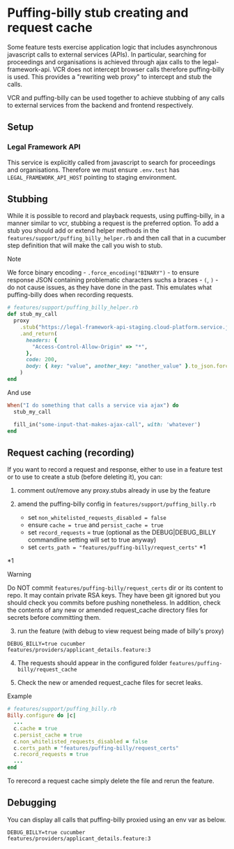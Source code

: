 # Puffing-billy stub creating and request cache

Some feature tests exercise application logic that includes asynchronous javascript
calls to external services (APIs). In particular, searching for proceedings and organisations is achieved through ajax calls to the legal-framework-api. VCR does not intercept browser calls therefore puffing-billy is used. This provides a "rewriting web proxy" to intercept and stub the calls.

VCR and puffing-billy can be used together to achieve stubbing of any calls to external services from the backend and frontend respectively.

## Setup

### Legal Framework API
This service is explicitly called from javascript to search for proceedings and organisations. Therefore we must ensure `.env.test` has `LEGAL_FRAMEWORK_API_HOST` pointing to staging environment.

## Stubbing
While it is possible to record and playback requests, using puffing-billy, in a manner similar to vcr, stubbing a request is the preferred option. To add a stub you should add or extend helper methods in the `features/support/puffing_billy_helper.rb` and then call that in a cucumber step definition that will make the call you wish to stub.

> [!NOTE]
> We force binary encoding - `.force_encoding("BINARY")` - to ensure response JSON containing problematic characters suchs a braces - `(`, `)` - do not cause issues, as they have done in the past. This emulates what puffing-billy does when recording requests.


```ruby
# features/support/puffing_billy_helper.rb
def stub_my_call
  proxy
    .stub("https://legal-framework-api-staging.cloud-platform.service.justice.gov.uk:443/proceeding_types/searches", method: "post")
    .and_return(
      headers: {
        "Access-Control-Allow-Origin" => "*",
      },
      code: 200,
      body: { key: "value", another_key: "another_value" }.to_json.force_encoding("BINARY"),
    )
end
```

And use

```ruby
When("I do something that calls a service via ajax") do
  stub_my_call

  fill_in("some-input-that-makes-ajax-call", with: 'whatever')
end
```

## Request caching (recording)

If you want to record a request and response, either to use in a feature test or to use to create a stub (before deleting it), you can:

1. comment out/remove any proxy.stubs already in use by the feature

2. amend the puffing-billy config in `features/support/puffing_billy.rb`
    - set `non_whitelisted_requests_disabled = false`
    - ensure `cache = true` and `persist_cache = true`
    - set `record_requests` = true (optional as the DEBUG|DEBUG_BILLY commandline setting will set to true anyway)
    - set `certs_path = "features/puffing-billy/request_certs"` *1

*1
> [!WARNING]
> Do NOT commit `features/puffing-billy/request_certs` dir or its content to repo. It may contain private RSA keys. They have been git ignored but you should check you commits before pushing nonetheless. In addition, check the contents of any new or amended request_cache directory files for secrets before committing them.

3. run the feature (with debug to view request being made of billy's proxy)

  ```shell
  DEBUG_BILLY=true cucumber features/providers/applicant_details.feature:3
  ```

4. The requests should appear in the configured folder
   `features/puffing-billy/request_cache`

5. Check the new or amended request_cache files for secret leaks.

Example
```ruby
# features/support/puffing_billy.rb
Billy.configure do |c|
  ...
  c.cache = true
  c.persist_cache = true
  c.non_whitelisted_requests_disabled = false
  c.certs_path = "features/puffing-billy/request_certs"
  c.record_requests = true
  ...
end
```

To rerecord a request cache simply delete the file and rerun the feature.

## Debugging

You can display all calls that puffing-billy proxied using an env var as below.

```shell
DEBUG_BILLY=true cucumber features/providers/applicant_details.feature:3
```
